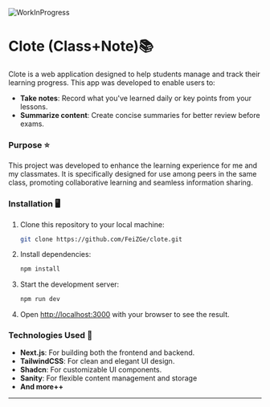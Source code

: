 ![WorkInProgress](https://media.discordapp.net/attachments/1323995308132143157/1323995797028605993/Banner-WorkInProgress.jpg?ex=67768aac&is=6775392c&hm=b2fd62764a877fc5974775b99b952b3fc6ed0fc5abf31a4cad9889f2a173edaf&=&format=webp&width=1866&height=934)

# Clote (Class+Note)📚

Clote is a web application designed to help students manage and track their learning progress. This app was developed to enable users to:  

- **Take notes**: Record what you've learned daily or key points from your lessons.  
- **Summarize content**: Create concise summaries for better review before exams.  

### Purpose ⭐️
This project was developed to enhance the learning experience for me and my classmates. It is specifically designed for use among peers in the same class, promoting collaborative learning and seamless information sharing.

### Installation 🖥️
1. Clone this repository to your local machine:  
   ```bash  
   git clone https://github.com/FeiZGe/clote.git
   ```  
2. Install dependencies:  
   ```bash  
   npm install  
   ```  
3. Start the development server:  
   ```bash  
   npm run dev  
   ```  
4. Open [http://localhost:3000](http://localhost:3000) with your browser to see the result.

### Technologies Used 🧰
- **Next.js**: For building both the frontend and backend.  
- **TailwindCSS**: For clean and elegant UI design.  
- **Shadcn**: For customizable UI components.  
- **Sanity**: For flexible content management and storage
- **And more++**

--- 